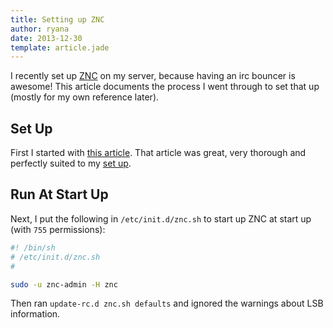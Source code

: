 ```yaml
---
title: Setting up ZNC
author: ryana
date: 2013-12-30
template: article.jade
---
```


I recently set up [ZNC][znc] on my server, because having an irc bouncer is awesome! This article
documents the process I went through to set that up (mostly for my own reference later).

## Set Up

First I started with [this article][znc-article]. That article was great, very thorough and perfectly suited to my
[set up](../moving-to-dokku).

## Run At Start Up

Next, I put the following in `/etc/init.d/znc.sh` to start up ZNC at start up (with `755` permissions):

```bash
#! /bin/sh
# /etc/init.d/znc.sh
#

sudo -u znc-admin -H znc
```

Then ran `update-rc.d znc.sh defaults` and ignored the warnings about LSB information.

[znc]: http://znc.in
[znc-article]: https://www.digitalocean.com/community/articles/how-to-install-znc-an-irc-bouncer-on-an-ubuntu-vps
